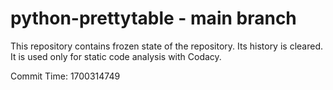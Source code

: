 # python-prettytable - main branch

This repository contains frozen state of the repository.
Its history is cleared. It is used only for static code
analysis with Codacy.

Commit Time: 1700314749